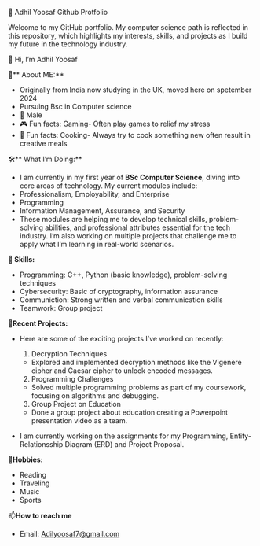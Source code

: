🌟 Adhil Yoosaf Github Protfolio

Welcome to my GitHub portfolio. My computer science path is reflected in this repository, which highlights my interests, skills, and projects as I build my future in the technology industry.  

👋 Hi, I’m Adhil Yoosaf
  
👀** About ME:**
- Originally from India now studying in the UK, moved here on spetember 2024
- Pursuing Bsc in Computer science
- 🧑 Male
- 🎮 Fun facts: Gaming- Often play games to relief my stress
- 🥘 Fun facts: Cooking- Always try to cook something new often result in creative meals
  
🛠️** What I’m Doing:**
- I am currently in my first year of **BSc Computer Science**, diving into core areas of 
technology. My current modules include:  
 - Professionalism, Employability, and Enterprise  
 - Programming
 - Information Management, Assurance, and Security  
 - These modules are helping me to develop technical skills, problem-solving abilities, and professional attributes essential for the tech industry. I’m also working on multiple projects that challenge me to apply what I’m learning in real-world scenarios.  

**🧠 Skills:**
- Programming: C++, Python (basic knowledge), problem-solving techniques  
- Cybersecurity: Basic of cryptography, information assurance 
- Communiction: Strong written and verbal communication skills  
- Teamwork: Group project 

🔨**Recent Projects:**
- Here are some of the exciting projects I’ve worked on recently:  
  1. Decryption Techniques  
   - Explored and implemented decryption methods like the Vigenère cipher and Caesar cipher to unlock encoded messages.  
  2. Programming Challenges 
   - Solved multiple programming problems as part of my coursework, focusing on algorithms and debugging.  
  3. Group Project on Education
   - Done a group project about education creating a Powerpoint presentation video as a team.

- I am currently working on the assignments for my Programming, Entity-Relationsship Diagram (ERD) and Project Proposal.  

🌱**Hobbies:** 
 - Reading   
 - Traveling  
 - Music
 - Sports

📫**How to reach me**
 - Email: Adilyoosaf7@gmail.com
  

<!---
Adilyoosaf/Adilyoosaf is a ✨ special ✨ repository because its `README.md` (this file) appears on your GitHub profile.
You can click the Preview link to take a look at your changes.
--->
